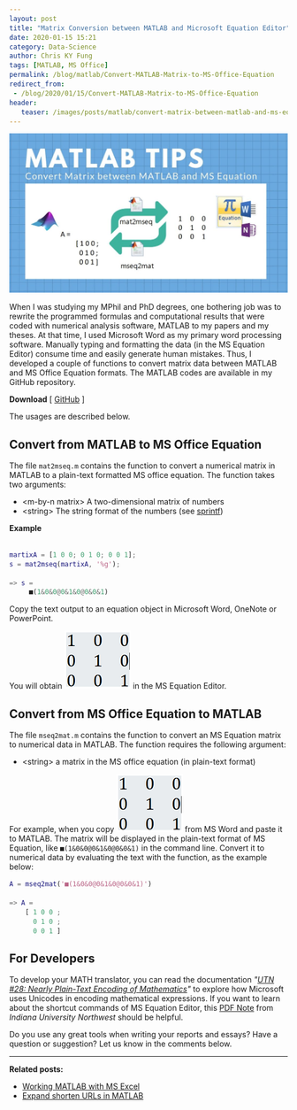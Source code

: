 ```yaml
---
layout: post
title: "Matrix Conversion between MATLAB and Microsoft Equation Editor"
date: 2020-01-15 15:21
category: Data-Science
author: Chris KY Fung
tags: [MATLAB, MS Office]
permalink: /blog/matlab/Convert-MATLAB-Matrix-to-MS-Office-Equation
redirect_from:
 - /blog/2020/01/15/Convert-MATLAB-Matrix-to-MS-Office-Equation
header: 
   teaser: /images/posts/matlab/convert-matrix-between-matlab-and-ms-equation.jpg
---
```


<!--more-->

![MATLAB TIPS - Convert Matrix between MATLAB and MS Equation](/images/posts/matlab/convert-matrix-between-matlab-and-ms-equation.jpg)

When I was studying my MPhil and PhD degrees, one bothering job was to rewrite the programmed formulas and computational results that were coded with numerical analysis software, MATLAB to my papers and my theses. At that time, I used Microsoft Word as my primary word processing software. Manually typing and formatting the data (in the MS Equation Editor) consume time and easily generate human mistakes. Thus, I developed a couple of functions to convert matrix data between MATLAB and MS Office Equation formats. The MATLAB codes are available in my GitHub repository.

**Download** [ [GitHub](https://github.com/chriskyfung/matlab-matrix-to-ms-office-equation) ]

The usages are described below.

## Convert from MATLAB to MS Office Equation

The file `mat2mseq.m` contains the function to convert a numerical matrix in MATLAB to a plain-text formatted MS office equation. The function takes two arguments:

- \<m-by-n matrix\> A two-dimensional matrix of numbers
- \<string\> The string format of the numbers (see [sprintf](https://www.mathworks.com/help/matlab/ref/sprintf.html))

**Example** 

```matlab

martixA = [1 0 0; 0 1 0; 0 0 1];
s = mat2mseq(martixA, '%g');

=> s =
     ■(1&0&0@0&1&0@0&0&1)
```

Copy the text output to an equation object in Microsoft Word, OneNote or PowerPoint.

You will obtain ![matrixA](/images/posts/matlab/matrixA.png) in the MS Equation Editor.

## Convert from MS Office Equation to MATLAB

The file `mseq2mat.m` contains the function to convert an MS Equation matrix to numerical data in MATLAB. The function requires the following argument:
- \<string\> a matrix in the MS office equation (in plain-text format)

For example, when you copy ![matrixA](/images/posts/matlab/matrixA.png) from MS Word and paste it to MATLAB. The matrix will be displayed in the plain-text format of MS Equation, like `■(1&0&0@0&1&0@0&0&1)` in the command line. Convert it to numerical data by evaluating the text with the function, as the example below:

```matlab
A = mseq2mat('■(1&0&0@0&1&0@0&0&1)')
	
=> A = 
	[ 1 0 0 ; 
	  0 1 0 ; 
	  0 0 1 ] 
```

## For Developers
To develop your MATH translator, you can read the documentation _"[UTN #28: Nearly Plain-Text Encoding of Mathematics](https://www.unicode.org/notes/tn28/)"_ to explore how Microsoft uses Unicodes in encoding mathematical expressions. If you want to learn about the shortcut commands of MS Equation Editor, this [PDF Note](http://www.iun.edu/~mathiho/useful/Equation%20Editor%20Shortcut%20Commands.pdf) from _Indiana University Northwest_ should be helpful.

Do you use any great tools when writing your reports and essays? Have a question or suggestion? Let us know in the comments below.

* * *

**Related posts:**

- [Working MATLAB with MS Excel](/blog/matlab/Working-MATLAB-with-MS-Excel)
- [Expand shorten URLs in MATLAB](/blog/matlab/expand-twitter-short-url)